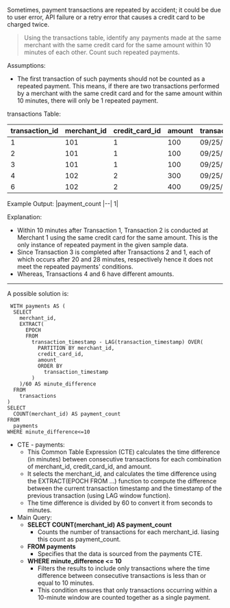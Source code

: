 Sometimes, payment transactions are repeated by accident; it could be due to user error, API failure or a retry error that causes a credit card to be charged twice.

> Using the transactions table, identify any payments made at the same merchant with the same credit card for the same amount within 10 minutes of each other. Count such repeated payments.

Assumptions:
* The first transaction of such payments should not be counted as a repeated payment. This means, if there are two transactions performed by a merchant with the same credit card and for the same amount within 10 minutes, there will only be 1 repeated payment.

transactions Table:

transaction_id |	merchant_id |	credit_card_id |	amount	| transaction_timestamp
|--|--|--|--|--|
1|	101	|1|	100	|09/25/2022 |12:00:00
2|	101	|1|	100|	09/25/2022 |12:08:00
3|	101	|1|	100|	09/25/2022 |12:28:00
4|	102	|2|	300|	09/25/2022 |12:00:00
6|	102	|2|	400|	09/25/2022 |14:00:00

Example Output:
|payment_count
|--|
1|

Explanation:
* Within 10 minutes after Transaction 1, Transaction 2 is conducted at Merchant 1 using the same credit card for the same amount. This is the only instance of repeated payment in the given sample data.
* Since Transaction 3 is completed after Transactions 2 and 1, each of which occurs after 20 and 28 minutes, respectively hence it does not meet the repeated payments' conditions. 
* Whereas, Transactions 4 and 6 have different amounts.

***

A possible solution is:
```
 WITH payments AS (
  SELECT 
    merchant_id, 
    EXTRACT(
      EPOCH 
      FROM 
        transaction_timestamp - LAG(transaction_timestamp) OVER(
          PARTITION BY merchant_id, 
          credit_card_id, 
          amount 
          ORDER BY 
            transaction_timestamp
        )
    )/60 AS minute_difference 
  FROM 
    transactions
) 
SELECT 
  COUNT(merchant_id) AS payment_count
FROM 
  payments 
WHERE minute_difference<=10
```

* CTE - payments:
    * This Common Table Expression (CTE) calculates the time difference (in minutes) between consecutive transactions for each combination of merchant_id, credit_card_id, and amount.
    * It selects the merchant_id, and calculates the time difference using the EXTRACT(EPOCH FROM ...) function to compute the difference between the current transaction timestamp and the timestamp of the previous transaction (using LAG window function).
    * The time difference is divided by 60 to convert it from seconds to minutes.
* Main Query:
    * **SELECT COUNT(merchant_id) AS payment_count**
        * Counts the number of transactions for each merchant_id. liasing this count as payment_count.
    * **FROM payments**
        * Specifies that the data is sourced from the payments CTE.
    * **WHERE minute_difference <= 10**
        * Filters the results to include only transactions where the time difference between consecutive transactions is less than or equal to 10 minutes.
        * This condition ensures that only transactions occurring within a 10-minute window are counted together as a single payment.
